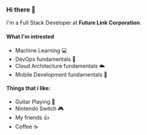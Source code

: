 ### Hi there 👏
I'm a Full Stack Developer at **Future Link Corporation**.

#### What I'm intrested
-   Machine Learning    💻 
-   DevOps fundamentals 🐳 
-   Cloud Architecture fundamentals ☁️ 
-   Mobile Development fundamentals 📱

#### Things that i like:
-   Guitar Playing  🎸
-   Nintendo Switch 🎮 
-   My friends  👍 
-   Coffee  ☕ 
